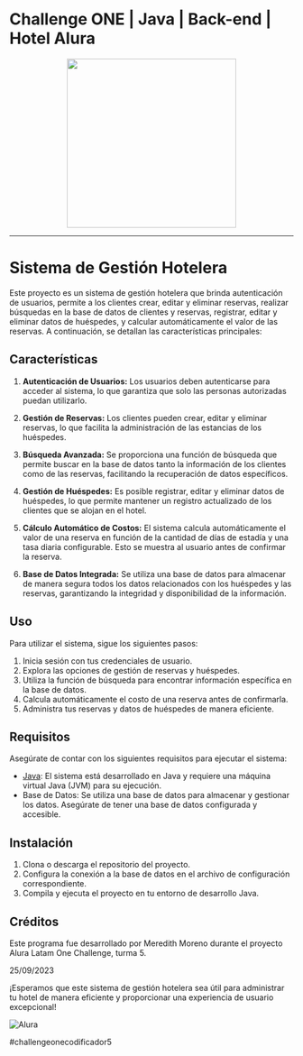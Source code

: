 # Challenge ONE | Java | Back-end | Hotel Alura

<p align="center" >
     <img width="300" heigth="300" src="https://user-images.githubusercontent.com/91544872/189419040-c093db78-c970-4960-8aca-ffcc11f7ffaf.png">
</p>

---
# Sistema de Gestión Hotelera

Este proyecto es un sistema de gestión hotelera que brinda autenticación de usuarios, permite a los clientes crear, editar y eliminar reservas, realizar búsquedas en la base de datos de clientes y reservas, registrar, editar y eliminar datos de huéspedes, y calcular automáticamente el valor de las reservas. A continuación, se detallan las características principales:

## Características

1. **Autenticación de Usuarios:** Los usuarios deben autenticarse para acceder al sistema, lo que garantiza que solo las personas autorizadas puedan utilizarlo.

2. **Gestión de Reservas:** Los clientes pueden crear, editar y eliminar reservas, lo que facilita la administración de las estancias de los huéspedes.

3. **Búsqueda Avanzada:** Se proporciona una función de búsqueda que permite buscar en la base de datos tanto la información de los clientes como de las reservas, facilitando la recuperación de datos específicos.

4. **Gestión de Huéspedes:** Es posible registrar, editar y eliminar datos de huéspedes, lo que permite mantener un registro actualizado de los clientes que se alojan en el hotel.

5. **Cálculo Automático de Costos:** El sistema calcula automáticamente el valor de una reserva en función de la cantidad de días de estadía y una tasa diaria configurable. Esto se muestra al usuario antes de confirmar la reserva.

6. **Base de Datos Integrada:** Se utiliza una base de datos para almacenar de manera segura todos los datos relacionados con los huéspedes y las reservas, garantizando la integridad y disponibilidad de la información.

## Uso

Para utilizar el sistema, sigue los siguientes pasos:

1. Inicia sesión con tus credenciales de usuario.
2. Explora las opciones de gestión de reservas y huéspedes.
3. Utiliza la función de búsqueda para encontrar información específica en la base de datos.
4. Calcula automáticamente el costo de una reserva antes de confirmarla.
5. Administra tus reservas y datos de huéspedes de manera eficiente.

## Requisitos

Asegúrate de contar con los siguientes requisitos para ejecutar el sistema:

- [Java](https://www.java.com/): El sistema está desarrollado en Java y requiere una máquina virtual Java (JVM) para su ejecución.
- Base de Datos: Se utiliza una base de datos para almacenar y gestionar los datos. Asegúrate de tener una base de datos configurada y accesible.

## Instalación

1. Clona o descarga el repositorio del proyecto.
2. Configura la conexión a la base de datos en el archivo de configuración correspondiente.
3. Compila y ejecuta el proyecto en tu entorno de desarrollo Java.

## Créditos

Este programa fue desarrollado por Meredith Moreno durante el proyecto Alura Latam One Challenge, turma 5. 

25/09/2023

¡Esperamos que este sistema de gestión hotelera sea útil para administrar tu hotel de manera eficiente y proporcionar una experiencia de usuario excepcional!


![Alura](https://pbs.twimg.com/profile_images/1597421774676828165/m-BUQtop_200x200.jpg)

#challengeonecodificador5

</span>

